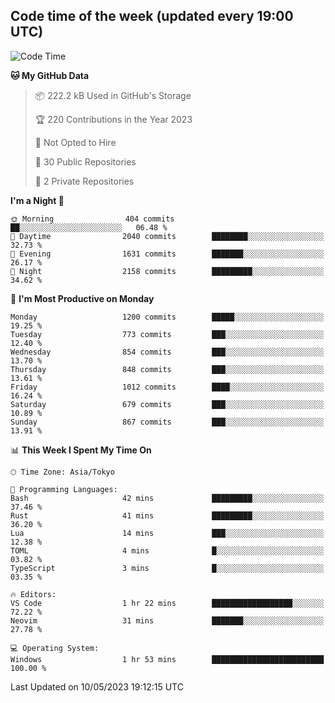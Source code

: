 ## Code time of the week (updated every 19:00 UTC)

<!--START_SECTION:waka-->
![Code Time](http://img.shields.io/badge/Code%20Time-1%2C845%20hrs-blue)

**🐱 My GitHub Data** 

> 📦 222.2 kB Used in GitHub's Storage 
 > 
> 🏆 220 Contributions in the Year 2023
 > 
> 🚫 Not Opted to Hire
 > 
> 📜 30 Public Repositories 
 > 
> 🔑 2 Private Repositories 
 > 
**I'm a Night 🦉** 

```text
🌞 Morning                404 commits         ██░░░░░░░░░░░░░░░░░░░░░░░   06.48 % 
🌆 Daytime                2040 commits        ████████░░░░░░░░░░░░░░░░░   32.73 % 
🌃 Evening                1631 commits        ███████░░░░░░░░░░░░░░░░░░   26.17 % 
🌙 Night                  2158 commits        █████████░░░░░░░░░░░░░░░░   34.62 % 
```
📅 **I'm Most Productive on Monday** 

```text
Monday                   1200 commits        █████░░░░░░░░░░░░░░░░░░░░   19.25 % 
Tuesday                  773 commits         ███░░░░░░░░░░░░░░░░░░░░░░   12.40 % 
Wednesday                854 commits         ███░░░░░░░░░░░░░░░░░░░░░░   13.70 % 
Thursday                 848 commits         ███░░░░░░░░░░░░░░░░░░░░░░   13.61 % 
Friday                   1012 commits        ████░░░░░░░░░░░░░░░░░░░░░   16.24 % 
Saturday                 679 commits         ███░░░░░░░░░░░░░░░░░░░░░░   10.89 % 
Sunday                   867 commits         ███░░░░░░░░░░░░░░░░░░░░░░   13.91 % 
```


📊 **This Week I Spent My Time On** 

```text
🕑︎ Time Zone: Asia/Tokyo

💬 Programming Languages: 
Bash                     42 mins             █████████░░░░░░░░░░░░░░░░   37.46 % 
Rust                     41 mins             █████████░░░░░░░░░░░░░░░░   36.20 % 
Lua                      14 mins             ███░░░░░░░░░░░░░░░░░░░░░░   12.38 % 
TOML                     4 mins              █░░░░░░░░░░░░░░░░░░░░░░░░   03.82 % 
TypeScript               3 mins              █░░░░░░░░░░░░░░░░░░░░░░░░   03.35 % 

🔥 Editors: 
VS Code                  1 hr 22 mins        ██████████████████░░░░░░░   72.22 % 
Neovim                   31 mins             ███████░░░░░░░░░░░░░░░░░░   27.78 % 

💻 Operating System: 
Windows                  1 hr 53 mins        █████████████████████████   100.00 % 
```


 Last Updated on 10/05/2023 19:12:15 UTC
<!--END_SECTION:waka-->
